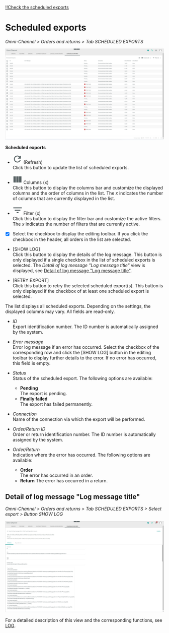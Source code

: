 [!!Check the scheduled exports](../Operation/04_ManageOrdersReturns.md#check-the-scheduled-exports)

# Scheduled exports

*Omni-Channel > Orders and returns > Tab SCHEDULED EXPORTS*

![Orders](../../Assets/Screenshots/Channels/OrdersReturns/ScheduledExports/ScheduledExports.png "[Orders]")


**Scheduled exports**

- ![Refresh](../../Assets/Icons/Refresh01.png "[Refresh]") (Refresh)   
  Click this button to update the list of scheduled exports.

- ![Columns](../../Assets/Icons/Columns.png "[Columns]") Columns (x)   
  Click this button to display the columns bar and customize the displayed columns and the order of columns in the list. The *x* indicates the number of columns that are currently displayed in the list.

- ![Filter](../../Assets/Icons/Filter.png "[Filter]") Filter (x)   
  Click this button to display the filter bar and customize the active filters. The *x* indicates the number of filters that are currently active.

- [x]     
  Select the checkbox to display the editing toolbar. If you click the checkbox in the header, all orders in the list are selected.

[comment]: <> (Wenn keine Fehlermeldung in Error message Spalte angezeigt und Pending Status, kein Button in editing toolbar angezeigt, wenn nur ein checkbox ausgewählt. Bei zwei, button Retry import. Ist es so gewollt oder ein Bug? In der Doku beschreiben?)

- [SHOW LOG]  
  Click this button to display the details of the log message. This button is only displayed if a single checkbox in the list of scheduled exports is selected. The *Detail of log message "Log message title"* view is displayed, see [Detail of log message "Log message title"](#detail-of-log-message-log-message-title).

- [RETRY EXPORT]  
  Click this button to retry the selected scheduled export(s). This button is only displayed if the checkbox of at least one scheduled export is selected.

[comment]: <> (prüfen, ob irgendein pop-up window angezeigt wird.)

The list displays all scheduled exports. Depending on the settings, the displayed columns may vary. All fields are read-only. 

- *ID*  
  Export identification number. The ID number is automatically assigned by the system.

[comment]: <> (Stimmt das?)

- *Error message*  
  Error log message if an error has occurred. Select the checkbox of the corresponding row and click the [SHOW LOG] button in the editing toolbar to display further details to the error. If no error has occurred, this field is empty.

- *Status*   
  Status of the scheduled export. The following options are available:
  - **Pending**  
    The export is pending.
  - **Finally failed**  
    The export has failed permanently.

[comment]: <> (welche status gibt es noch?)

- *Connection*  
  Name of the connection via which the export will be performed.

- *Order/Return ID*  
  Order or return identification number. The ID number is automatically assigned by the system.
    
- *Order/Return*  
  Indication where the error has occurred. The following options are available:
  - **Order**   
    The error has occurred in an order.
  - **Return**
    The error has occurred in a return.


## Detail of log message "Log message title"

*Omni-Channel > Orders and returns > Tab SCHEDULED EXPORTS > Select export > Button SHOW LOG*

![Detail of log message](../../Assets/Screenshots/Channels/OrdersReturns/ScheduledExports/DetailLogMessageAttributes.png "[Detail of log message]")

For a detailed description of this view and the corresponding functions, see [LOG](./06a_Log.md#detail-of-log-message-log-message-title).

